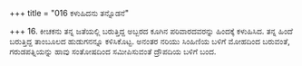 +++
title = "016 ಕಳುಹಿದನು ತನ್ನೊಡನೆ"

+++
16. ಕೀಚಕನು ತನ್ನ ಜತೆಯಲ್ಲಿ ಬರುತ್ತಿದ್ದ ಅಬ್ಬರದ ಕೂಗಿನ ಪರಿವಾರದವರನ್ನು ಹಿಂದಕ್ಕೆ ಕಳುಹಿಸಿದ. ತನ್ನ ಹಿಂದೆ ಬರುತ್ತಿದ್ದ ತಾಂಬೂಲದ ಹುಡುಗನನ್ನೂ ಕಳಿಸಿಕೊಟ್ಟ. ಅನಂತರ ನರಿಯು ಸಿಂಹಿಣಿಯ ಬಳಿಗೆ ಮೋಹದಿಂದ ಬರುವಂತೆ, ಗರುಡಪತ್ನಿಯನ್ನು ಹಾವು ಸಂತೋಷದಿಂದ ಸಮೀಪಿಸುವಂತೆ ದ್ರೌಪದಿಯ ಬಳಿಗೆ ಬಂದ.